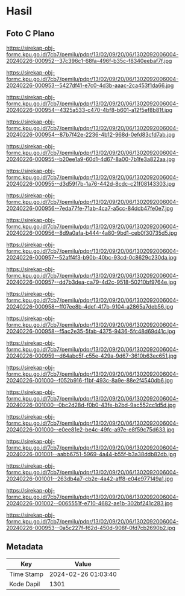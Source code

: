 # Hasil

## Foto C Plano

https://sirekap-obj-formc.kpu.go.id/7cb7/pemilu/pdpr/13/02/09/20/06/1302092006004-20240226-000952--37c396c1-68fa-496f-b35c-f8340eebaf7f.jpg

https://sirekap-obj-formc.kpu.go.id/7cb7/pemilu/pdpr/13/02/09/20/06/1302092006004-20240226-000953--5427df41-e7c0-4d3b-aaac-2ca453f1da66.jpg

https://sirekap-obj-formc.kpu.go.id/7cb7/pemilu/pdpr/13/02/09/20/06/1302092006004-20240226-000954--4325a533-c470-4bf8-b601-a12f5ef8b81f.jpg

https://sirekap-obj-formc.kpu.go.id/7cb7/pemilu/pdpr/13/02/09/20/06/1302092006004-20240226-000954--87b7f42e-2236-4b12-968d-0efd83cfd7ab.jpg

https://sirekap-obj-formc.kpu.go.id/7cb7/pemilu/pdpr/13/02/09/20/06/1302092006004-20240226-000955--b20ee1a9-60d1-4d67-8a00-7b1fe3a822aa.jpg

https://sirekap-obj-formc.kpu.go.id/7cb7/pemilu/pdpr/13/02/09/20/06/1302092006004-20240226-000955--d3d59f7b-1a76-442d-8cdc-c21f08143303.jpg

https://sirekap-obj-formc.kpu.go.id/7cb7/pemilu/pdpr/13/02/09/20/06/1302092006004-20240226-000956--7eda77fe-71ab-4ca7-a5cc-84dcb47fe0e7.jpg

https://sirekap-obj-formc.kpu.go.id/7cb7/pemilu/pdpr/13/02/09/20/06/1302092006004-20240226-000956--8d9a0afa-b444-4a80-9bd1-ceb0f30735d5.jpg

https://sirekap-obj-formc.kpu.go.id/7cb7/pemilu/pdpr/13/02/09/20/06/1302092006004-20240226-000957--52aff4f3-b90b-40bc-93cd-0c8629c230da.jpg

https://sirekap-obj-formc.kpu.go.id/7cb7/pemilu/pdpr/13/02/09/20/06/1302092006004-20240226-000957--dd7b3dea-ca79-4d2c-9518-50210bf9764e.jpg

https://sirekap-obj-formc.kpu.go.id/7cb7/pemilu/pdpr/13/02/09/20/06/1302092006004-20240226-000958--ff07ee8b-4def-4f7b-9104-a2865a7deb56.jpg

https://sirekap-obj-formc.kpu.go.id/7cb7/pemilu/pdpr/13/02/09/20/06/1302092006004-20240226-000958--f5ac2e35-5fab-4375-9436-5fc48d69d41c.jpg

https://sirekap-obj-formc.kpu.go.id/7cb7/pemilu/pdpr/13/02/09/20/06/1302092006004-20240226-000959--d64abc5f-c55e-429a-9d67-3610b63ec651.jpg

https://sirekap-obj-formc.kpu.go.id/7cb7/pemilu/pdpr/13/02/09/20/06/1302092006004-20240226-001000--f052b916-f1bf-493c-8a9e-88e2f4540db6.jpg

https://sirekap-obj-formc.kpu.go.id/7cb7/pemilu/pdpr/13/02/09/20/06/1302092006004-20240226-001000--0bc2d28d-f0b0-43fe-b2bd-9ac552cc1d5d.jpg

https://sirekap-obj-formc.kpu.go.id/7cb7/pemilu/pdpr/13/02/09/20/06/1302092006004-20240226-001000--e0ee81e2-be4c-49fc-a97e-e8f59c75d633.jpg

https://sirekap-obj-formc.kpu.go.id/7cb7/pemilu/pdpr/13/02/09/20/06/1302092006004-20240226-001001--aabb6751-5969-4a44-b55f-b3a38ddb82db.jpg

https://sirekap-obj-formc.kpu.go.id/7cb7/pemilu/pdpr/13/02/09/20/06/1302092006004-20240226-001001--263db4a7-cb2e-4a42-aff8-e04e977149a1.jpg

https://sirekap-obj-formc.kpu.go.id/7cb7/pemilu/pdpr/13/02/09/20/06/1302092006004-20240226-001002--0065551f-e710-4682-ae1b-302bf241c283.jpg

https://sirekap-obj-formc.kpu.go.id/7cb7/pemilu/pdpr/13/02/09/20/06/1302092006004-20240226-000953--0a5c227f-f62d-450d-908f-0fd7cb2690b2.jpg


## Metadata

| Key        | Value               |
| ---------- | ------------------- |
| Time Stamp | 2024-02-26 01:03:40 |
| Kode Dapil | 1301                |



